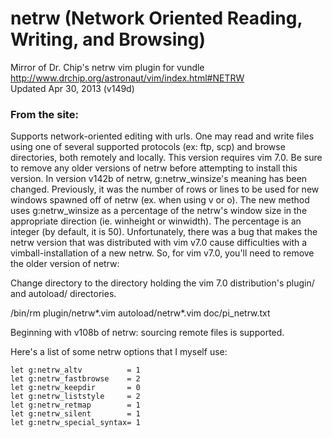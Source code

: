 netrw (Network Oriented Reading, Writing, and Browsing)
=====
Mirror of Dr. Chip's netrw vim plugin for vundle  
http://www.drchip.org/astronaut/vim/index.html#NETRW  
Updated Apr 30, 2013 (v149d)

### From the site: ###
Supports network-oriented editing with urls. One may read and write files using one of several supported protocols 
(ex: ftp, scp) and browse directories, both remotely and locally. This version requires vim 7.0. 
Be sure to remove any older versions of netrw before attempting to install this version. In version v142b of netrw, 
g:netrw_winsize's meaning has been changed. Previously, it was the number of rows or lines to be used for new windows 
spawned off of netrw (ex. when using v or o). The new method uses g:netrw_winsize as a percentage of the netrw's 
window size in the appropriate direction (ie. winheight or winwidth). The percentage is an integer (by default, it is 50). 
Unfortunately, there was a bug that makes the netrw version that was distributed with vim v7.0 cause difficulties with a 
vimball-installation of a new netrw. So, for vim v7.0, you'll need to remove the older version of netrw:

Change directory to the directory holding the vim 7.0 distribution's plugin/ and autoload/ directories.

/bin/rm plugin/netrw*.vim autoload/netrw*.vim doc/pi_netrw.txt

Beginning with v108b of netrw: sourcing remote files is supported.

Here's a list of some netrw options that I myself use:
```vim
let g:netrw_altv          = 1
let g:netrw_fastbrowse    = 2
let g:netrw_keepdir       = 0
let g:netrw_liststyle     = 2
let g:netrw_retmap        = 1
let g:netrw_silent        = 1
let g:netrw_special_syntax= 1
```
